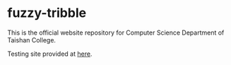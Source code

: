 fuzzy-tribble
=============

This is the official website repository for Computer Science Department of Taishan College.

Testing site provided at [here](https://d0g.cc/fuzzy-tribble/CS_WEB/).
